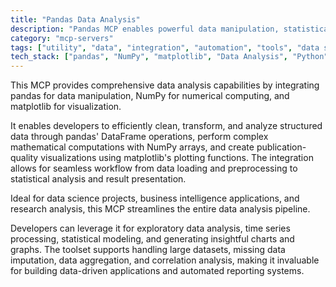 ```yaml
---
title: "Pandas Data Analysis"
description: "Pandas MCP enables powerful data manipulation, statistical analysis, and visualization for data-driven projects."
category: "mcp-servers"
tags: ["utility", "data", "integration", "automation", "tools", "data science", "business intelligence", "research analysis"]
tech_stack: ["pandas", "NumPy", "matplotlib", "Data Analysis", "Python", "data visualization", "statistical modeling"]
---
```


This MCP provides comprehensive data analysis capabilities by integrating pandas for data manipulation, NumPy for numerical computing, and matplotlib for visualization. 

It enables developers to efficiently clean, transform, and analyze structured data through pandas' DataFrame operations, perform complex mathematical computations with NumPy arrays, and create publication-quality visualizations using matplotlib's plotting functions. The integration allows for seamless workflow from data loading and preprocessing to statistical analysis and result presentation.

Ideal for data science projects, business intelligence applications, and research analysis, this MCP streamlines the entire data analysis pipeline. 

Developers can leverage it for exploratory data analysis, time series processing, statistical modeling, and generating insightful charts and graphs. The toolset supports handling large datasets, missing data imputation, data aggregation, and correlation analysis, making it invaluable for building data-driven applications and automated reporting systems.